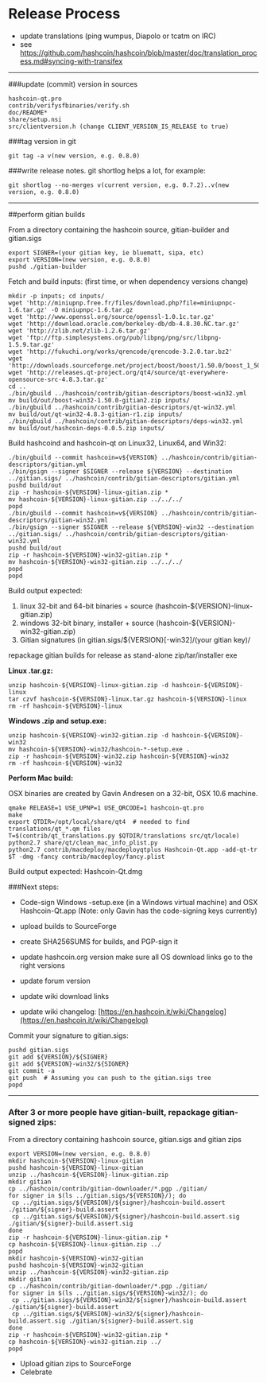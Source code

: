 Release Process
====================

* update translations (ping wumpus, Diapolo or tcatm on IRC)
* see https://github.com/hashcoin/hashcoin/blob/master/doc/translation_process.md#syncing-with-transifex

* * *

###update (commit) version in sources


	hashcoin-qt.pro
	contrib/verifysfbinaries/verify.sh
	doc/README*
	share/setup.nsi
	src/clientversion.h (change CLIENT_VERSION_IS_RELEASE to true)

###tag version in git

	git tag -a v(new version, e.g. 0.8.0)

###write release notes. git shortlog helps a lot, for example:

	git shortlog --no-merges v(current version, e.g. 0.7.2)..v(new version, e.g. 0.8.0)

* * *

##perform gitian builds

 From a directory containing the hashcoin source, gitian-builder and gitian.sigs
  
	export SIGNER=(your gitian key, ie bluematt, sipa, etc)
	export VERSION=(new version, e.g. 0.8.0)
	pushd ./gitian-builder

 Fetch and build inputs: (first time, or when dependency versions change)

	mkdir -p inputs; cd inputs/
	wget 'http://miniupnp.free.fr/files/download.php?file=miniupnpc-1.6.tar.gz' -O miniupnpc-1.6.tar.gz
	wget 'http://www.openssl.org/source/openssl-1.0.1c.tar.gz'
	wget 'http://download.oracle.com/berkeley-db/db-4.8.30.NC.tar.gz'
	wget 'http://zlib.net/zlib-1.2.6.tar.gz'
	wget 'ftp://ftp.simplesystems.org/pub/libpng/png/src/libpng-1.5.9.tar.gz'
	wget 'http://fukuchi.org/works/qrencode/qrencode-3.2.0.tar.bz2'
	wget 'http://downloads.sourceforge.net/project/boost/boost/1.50.0/boost_1_50_0.tar.bz2'
	wget 'http://releases.qt-project.org/qt4/source/qt-everywhere-opensource-src-4.8.3.tar.gz'
	cd ..
	./bin/gbuild ../hashcoin/contrib/gitian-descriptors/boost-win32.yml
	mv build/out/boost-win32-1.50.0-gitian2.zip inputs/
	./bin/gbuild ../hashcoin/contrib/gitian-descriptors/qt-win32.yml
	mv build/out/qt-win32-4.8.3-gitian-r1.zip inputs/
	./bin/gbuild ../hashcoin/contrib/gitian-descriptors/deps-win32.yml
	mv build/out/hashcoin-deps-0.0.5.zip inputs/

 Build hashcoind and hashcoin-qt on Linux32, Linux64, and Win32:
  
	./bin/gbuild --commit hashcoin=v${VERSION} ../hashcoin/contrib/gitian-descriptors/gitian.yml
	./bin/gsign --signer $SIGNER --release ${VERSION} --destination ../gitian.sigs/ ../hashcoin/contrib/gitian-descriptors/gitian.yml
	pushd build/out
	zip -r hashcoin-${VERSION}-linux-gitian.zip *
	mv hashcoin-${VERSION}-linux-gitian.zip ../../../
	popd
	./bin/gbuild --commit hashcoin=v${VERSION} ../hashcoin/contrib/gitian-descriptors/gitian-win32.yml
	./bin/gsign --signer $SIGNER --release ${VERSION}-win32 --destination ../gitian.sigs/ ../hashcoin/contrib/gitian-descriptors/gitian-win32.yml
	pushd build/out
	zip -r hashcoin-${VERSION}-win32-gitian.zip *
	mv hashcoin-${VERSION}-win32-gitian.zip ../../../
	popd
	popd

  Build output expected:

  1. linux 32-bit and 64-bit binaries + source (hashcoin-${VERSION}-linux-gitian.zip)
  2. windows 32-bit binary, installer + source (hashcoin-${VERSION}-win32-gitian.zip)
  3. Gitian signatures (in gitian.sigs/${VERSION}[-win32]/(your gitian key)/

repackage gitian builds for release as stand-alone zip/tar/installer exe

**Linux .tar.gz:**

	unzip hashcoin-${VERSION}-linux-gitian.zip -d hashcoin-${VERSION}-linux
	tar czvf hashcoin-${VERSION}-linux.tar.gz hashcoin-${VERSION}-linux
	rm -rf hashcoin-${VERSION}-linux

**Windows .zip and setup.exe:**

	unzip hashcoin-${VERSION}-win32-gitian.zip -d hashcoin-${VERSION}-win32
	mv hashcoin-${VERSION}-win32/hashcoin-*-setup.exe .
	zip -r hashcoin-${VERSION}-win32.zip hashcoin-${VERSION}-win32
	rm -rf hashcoin-${VERSION}-win32

**Perform Mac build:**

  OSX binaries are created by Gavin Andresen on a 32-bit, OSX 10.6 machine.

	qmake RELEASE=1 USE_UPNP=1 USE_QRCODE=1 hashcoin-qt.pro
	make
	export QTDIR=/opt/local/share/qt4  # needed to find translations/qt_*.qm files
	T=$(contrib/qt_translations.py $QTDIR/translations src/qt/locale)
	python2.7 share/qt/clean_mac_info_plist.py
	python2.7 contrib/macdeploy/macdeployqtplus Hashcoin-Qt.app -add-qt-tr $T -dmg -fancy contrib/macdeploy/fancy.plist

 Build output expected: Hashcoin-Qt.dmg

###Next steps:

* Code-sign Windows -setup.exe (in a Windows virtual machine) and
  OSX Hashcoin-Qt.app (Note: only Gavin has the code-signing keys currently)

* upload builds to SourceForge

* create SHA256SUMS for builds, and PGP-sign it

* update hashcoin.org version
  make sure all OS download links go to the right versions

* update forum version

* update wiki download links

* update wiki changelog: [https://en.hashcoin.it/wiki/Changelog](https://en.hashcoin.it/wiki/Changelog)

Commit your signature to gitian.sigs:

	pushd gitian.sigs
	git add ${VERSION}/${SIGNER}
	git add ${VERSION}-win32/${SIGNER}
	git commit -a
	git push  # Assuming you can push to the gitian.sigs tree
	popd

-------------------------------------------------------------------------

### After 3 or more people have gitian-built, repackage gitian-signed zips:

From a directory containing hashcoin source, gitian.sigs and gitian zips

	export VERSION=(new version, e.g. 0.8.0)
	mkdir hashcoin-${VERSION}-linux-gitian
	pushd hashcoin-${VERSION}-linux-gitian
	unzip ../hashcoin-${VERSION}-linux-gitian.zip
	mkdir gitian
	cp ../hashcoin/contrib/gitian-downloader/*.pgp ./gitian/
	for signer in $(ls ../gitian.sigs/${VERSION}/); do
	 cp ../gitian.sigs/${VERSION}/${signer}/hashcoin-build.assert ./gitian/${signer}-build.assert
	 cp ../gitian.sigs/${VERSION}/${signer}/hashcoin-build.assert.sig ./gitian/${signer}-build.assert.sig
	done
	zip -r hashcoin-${VERSION}-linux-gitian.zip *
	cp hashcoin-${VERSION}-linux-gitian.zip ../
	popd
	mkdir hashcoin-${VERSION}-win32-gitian
	pushd hashcoin-${VERSION}-win32-gitian
	unzip ../hashcoin-${VERSION}-win32-gitian.zip
	mkdir gitian
	cp ../hashcoin/contrib/gitian-downloader/*.pgp ./gitian/
	for signer in $(ls ../gitian.sigs/${VERSION}-win32/); do
	 cp ../gitian.sigs/${VERSION}-win32/${signer}/hashcoin-build.assert ./gitian/${signer}-build.assert
	 cp ../gitian.sigs/${VERSION}-win32/${signer}/hashcoin-build.assert.sig ./gitian/${signer}-build.assert.sig
	done
	zip -r hashcoin-${VERSION}-win32-gitian.zip *
	cp hashcoin-${VERSION}-win32-gitian.zip ../
	popd

- Upload gitian zips to SourceForge
- Celebrate 
